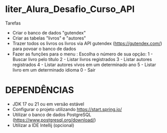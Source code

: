# liter_Alura_Desafio_Curso_API

Tarefas
* Criar o banco de dados "gutendex"
* Criar as tabelas "livros" e "autores"
* Trazer todos os livros os livros via API gutendex (https://gutendex.com/) para povoar o banco de dados
* Fazer as funções para o menu :
  Escolha o número de sua opção:
                    1 - Buscar livro pelo título
                    2 - Listar livros registrados
                    3 - Listar autores registrados
                    4 - Listar autores vivos em um determinado ano
                    5 - Listar livro em um determinado idioma
                    0 - Sair
# DEPENDÊNCIAS
* JDK 17 ou 21 ou em versão estável
* Configurar o projeto utilizando https://start.spring.io/
* Utilizar o banco de dados PostgreSQL (https://www.postgresql.org/download/)
* Utilizar a IDE Intellij (opcional)
